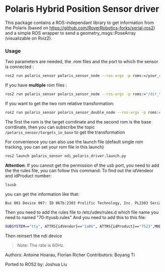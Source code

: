 Polaris Hybrid Position Sensor driver
==============
This package contains a ROS-independant library to get information from the Polaris (based on https://github.com/RoverRobotics-forks/serial-ros2) and a simple ROS wrapper to send a geometry_msgs::PoseArray (visualizable on Rviz2).

### Usage
Two parameters are needed, the .rom files and the port to which the sensor is connected :
```bash
ros2 run polaris_sensor polaris_sensor_node --ros-args -p roms:=/your_rom_file_location/your_marker_tool.rom port:=/dev/ttyUSB0
```

If you have **multiple** rom files :
```bash
ros2 run polaris_sensor polaris_sensor_node --ros-args -p roms:="/dir_to/marker_1.rom,/dir_to/marker_2.rom" port:=/dev/ttyUSB0
```

If you want to get the two rom relative transformation:
```bash
ros2 run polaris_sensor polaris_sensor_double_node --ros-args -p roms:="$(rospack find polaris_sensor)/rom/marker_1.rom,"$(rospack find polaris_sensor)/rom/marker_2.rom _port:=/dev/ttyUSB0 
```
The first the rom is the target corrdinate and the second rom is the base corrdinate, then you can subscribe the topic `/polaris_sensor/targets_in_base` to get the transformation

For convenience you can also use the launch file (default single rom tracking, you can set your rom file in this launch)
```bash
ros2 launch polaris_sensor ndi_polaris_driver.launch.py
```

**Attention**: If you cannot get the permission of the usb port, you need to add the the rules file, you can follow this command:
To find out the idVendeor and idProduct number:
```bash
lsusb
```

you can get the information like that:
```bash
Bus 001 Device 007: ID 067b:2303 Prolific Technology, Inc. PL2303 Serial Port / Mobile Action MA-8910P
```

Then you need to add the rules file to /etc/udev/rules.d which file name you need to named "70-ttyusb.rules"
And you need to add this to this file:
```bash
SUBSYSTEM=="tty", ATTRS{idVendor}=="1a86", ATTRS{idProduct}=="7523",MODE="0666"
```

Then reinsert the ndi device

>Note: The rate is 60Hz.


Authors: Antoine Hoarau, Florian Richer
Contributors: Boyang Ti

Ported to ROS2 by: Joshua Liu